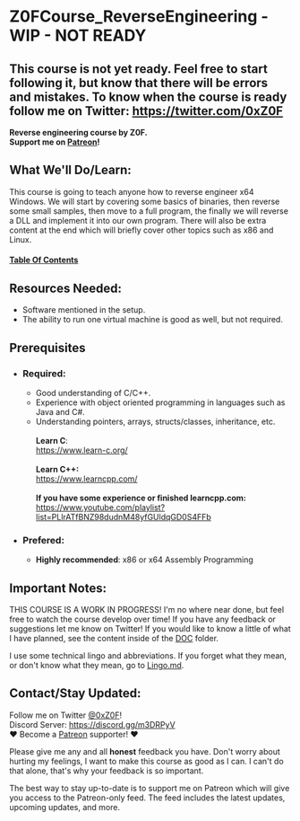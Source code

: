 # Z0FCourse_ReverseEngineering - WIP - NOT READY

## This course is not yet ready. Feel free to start following it, but know that there will be errors and mistakes. To know when the course is ready follow me on Twitter: https://twitter.com/0xZ0F

**Reverse engineering course by Z0F.  
Support me on [Patreon](https://www.patreon.com/z0f)!**

## What We'll Do/Learn:
This course is going to teach anyone how to reverse engineer x64 Windows. We will start by covering some basics of binaries, then reverse some small samples, then move to a full program, the finally we will reverse a DLL and implement it into our own program. There will also be extra content at the end which will briefly cover other topics such as x86 and Linux.

#### [Table Of Contents](TableOfContents.md)
<a name="resources"></a>
## Resources Needed:
* Software mentioned in the setup.
* The ability to run one virtual machine is good as well, but not required.
<a name="prerequisites"></a>
## Prerequisites
* ### Required:
    * Good understanding of C/C++.
    * Experience with object oriented programming in languages such as Java and C#.
    * Understanding pointers, arrays, structs/classes, inheritance, etc.
    <br /><br />**Learn C**:
    <br /> https://www.learn-c.org/
    <br /><br />**Learn C++:**
    <br /> https://www.learncpp.com/  
    <br /> **If you have some experience or finished learncpp.com:**
    <br /> https://www.youtube.com/playlist?list=PLlrATfBNZ98dudnM48yfGUldqGD0S4FFb
* ### Prefered:
    * **Highly recommended**: x86 or x64 Assembly Programming
    
<a name="importantnotes"></a>
## Important Notes:
THIS COURSE IS A WORK IN PROGRESS! I'm no where near done, but feel free to watch the course develop over time! If you have any feedback or suggestions let me know on Twitter! If you would like to know a little of what I have planned, see the content inside of the [DOC](DOC) folder.

I use some technical lingo and abbreviations. If you forget what they mean, or don't know what they mean, go to [Lingo.md](Lingo.md).

<a name="contact"></a>
## Contact/Stay Updated:
Follow me on Twitter [@0xZ0F](https://twitter.com/0xZ0F)!  
Discord Server: https://discord.gg/m3DRPyV  
:heart: Become a [Patreon](https://www.patreon.com/z0f) supporter! :heart:

Please give me any and all **honest** feedback you have. Don't worry about hurting my feelings, I want to make this course as good as I can. I can't do that alone, that's why your feedback is so important.

The best way to stay up-to-date is to support me on Patreon which will give you access to the Patreon-only feed. The feed includes the latest updates, upcoming updates, and more.
<br />

